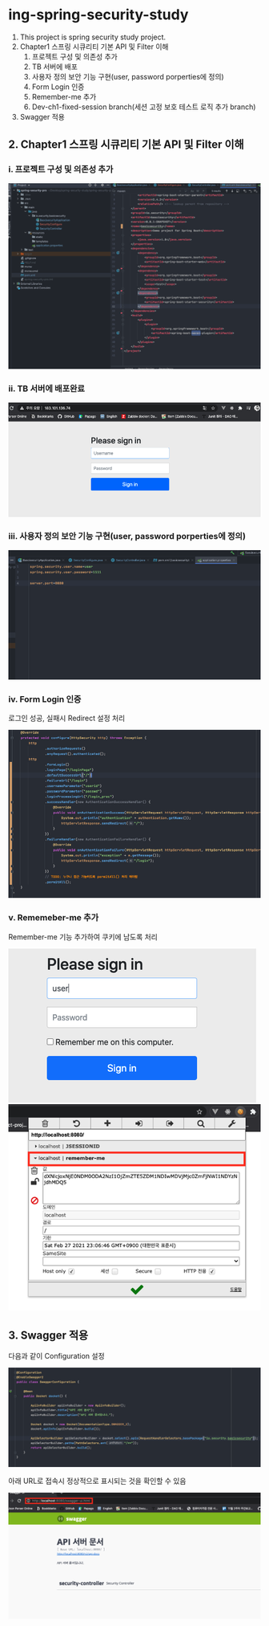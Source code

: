 # ing-spring-security-study
1. This project is spring security study project.
2. Chapter1 스프링 시큐리티 기본 API 및 Filter 이해
   1. 프로젝트 구성 및 의존성 추가
   2. TB 서버에 배포
   3. 사용자 정의 보안 기능 구현(user, password porperties에 정의)
   4. Form Login 인증
   5. Remember-me 추가
   6. Dev-ch1-fixed-session branch(세션 고정 보호 테스트 로직 추가 branch)
3. Swagger 적용

## 2. Chapter1 스프링 시큐리티 기본 API 및 Filter 이해

### i. 프로젝트 구성 및 의존성 추가

<img src='./img/스크린샷 2021-01-30 오후 9.15.44.png'>

### ii. TB 서버에 배포완료

<img src='./img/스크린샷 2021-01-30 오후 10.31.39.png'>

### iii. 사용자 정의 보안 기능 구현(user, password porperties에 정의)

<img src='./img/스크린샷 2021-01-31 오전 10.38.08.png'>

### iv. Form Login 인증

로그인 성공, 실패시 Redirect 설정 처리

<img src='./img/스크린샷 2021-01-31 오전 10.34.36.png'>

### v. Rememeber-me 추가

Remember-me 기능 추가하여 쿠키에 남도록 처리

<img src='./img/스크린샷 2021-02-13 오후 11.03.59.png'>

<img src='./img/스크린샷 2021-02-13 오후 11.06.53.png'>

## 3. Swagger 적용

다음과 같이 Configuration 설정

<img src='./img/스크린샷 2021-02-13 오후 6.48.54.png'>

아래 URL로 접속시 정상적으로 표시되는 것을 확인할 수 있음

<img src='./img/스크린샷 2021-02-13 오후 6.51.29.png'>